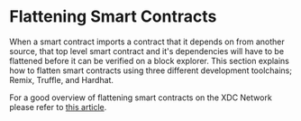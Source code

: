 # Flattening Smart Contracts

When a smart contract imports a contract that it depends on from another source, that top level smart contract and it's dependencies will have to be flattened before it can be verified on a block explorer.  This section explains how to flatten smart contracts using three different development toolchains; Remix, Truffle, and Hardhat.

For a good overview of flattening smart contracts on the XDC Network please refer to [this article](https://medium.com/@tivan7404/learn-how-to-flatten-a-smart-contract-and-verify-on-blocksscan-4daca3be3ac7).
